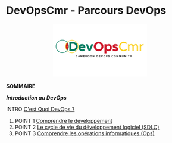 # DevOpsCmr - Parcours DevOps

<p align="center">
 <img src="logo.png?raw=true" alt="DevOpsCmr Logo" width="50%" height="50%" />
</p>

**SOMMAIRE**

***Introduction au DevOps***

INTRO [C'est Quoi DevOps ?](assets/pages/partie1/intro.md)
1. POINT 1 [Comprendre le développement](assets/pages/partie1/point1.md)
2. POINT 2 [Le cycle de vie du développement logiciel (SDLC)](assets/pages/partie1/point2.md)
3. POINT 3 [Comprendre les opérations informatiques (Ops)](assets/pages/partie1/point3.md)